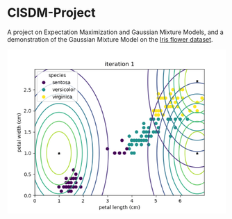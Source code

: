 # CISDM-Project
A project on Expectation Maximization and Gaussian Mixture Models, and a demonstration of the Gaussian Mixture Model on the [Iris flower dataset]([https://link-url-here.org](https://en.wikipedia.org/wiki/Iris_flower_data_set)https://en.wikipedia.org/wiki/Iris_flower_data_set). 


![GMM-animation](plots/animated_GMM.gif)
